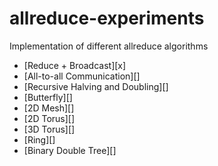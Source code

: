 # allreduce-experiments

Implementation of different allreduce algorithms

* [Reduce + Broadcast][x]
* [All-to-all Communication][]
* [Recursive Halving and Doubling][]
* [Butterfly][]
* [2D Mesh][]
* [2D Torus][]
* [3D Torus][]
* [Ring][]
* [Binary Double Tree][]
